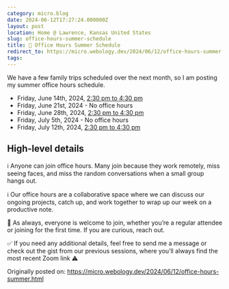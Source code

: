 ```yaml
---
category: micro.blog
date: 2024-06-12T17:27:24.000000Z
layout: post
location: Home @ Lawrence, Kansas United States
slug: office-hours-summer-schedule
title: 📅 Office Hours Summer Schedule
redirect_to: https://micro.webology.dev/2024/06/12/office-hours-summer.html
tags: 
---
```


We have a few family trips scheduled over the next month, so I am posting my summer office hours schedule.

- Friday, June 14th, 2024, [2:30 pm to 4:30 pm](https://time.is/0230PM_14_June_2024_in_CT?Jeff%27s_Office_Hours)
- Friday, June 21st, 2024 - No office hours
- Friday, June 28th, 2024, [2:30 pm to 4:30 pm](https://time.is/0230PM_28_June_2024_in_CT?Jeff%27s_Office_Hours)
- Friday, July 5th, 2024 - No office hours
- Friday, July 12th, 2024, [2:30 pm to 4:30 pm](https://time.is/0230PM_12_July_2024_in_CT?Jeff%27s_Office_Hours)

High-level details
------------------

ℹ️ Anyone can join office hours. Many join because they work remotely, miss seeing faces, and miss the random conversations when a small group hangs out.

ℹ️ Our office hours are a collaborative space where we can discuss our ongoing projects, catch up, and work together to wrap up our week on a productive note.

🙏 As always, everyone is welcome to join, whether you’re a regular attendee or joining for the first time. If you are curious, reach out.

✅ If you need any additional details, feel free to send me a message or check out the gist from our previous sessions, where you’ll always find the most recent Zoom link ⚠️

Originally posted on: https://micro.webology.dev/2024/06/12/office-hours-summer.html